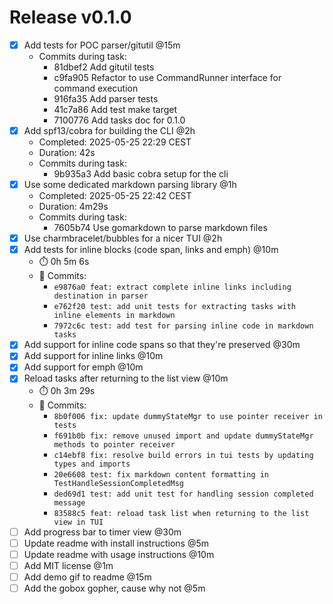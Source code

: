 # Release v0.1.0

- [x] Add tests for POC parser/gitutil @15m
    * Commits during task:
        - 81dbef2 Add gitutil tests
        - c9fa905 Refactor to use CommandRunner interface for command execution
        - 916fa35 Add parser tests
        - 41c7a86 Add test make target
        - 7100776 Add tasks doc for 0.1.0
- [x] Add spf13/cobra for building the CLI @2h
    * Completed: 2025-05-25 22:29 CEST
    * Duration: 42s
    * Commits during task:
        - 9b935a3 Add basic cobra setup for the cli
- [x] Use some dedicated markdown parsing library @1h
    * Completed: 2025-05-25 22:42 CEST
    * Duration: 4m29s
    * Commits during task:
        - 7605b74 Use gomarkdown to parse markdown files
- [x] Use charmbracelet/bubbles for a nicer TUI @2h
- [x] Add tests for inline blocks (code span, links and emph) @10m
  * ⏱️ 0h 5m 6s
  * 📝 Commits:
    - `e9876a0 feat: extract complete inline links including destination in parser`
    - `e762f20 test: add unit tests for extracting tasks with inline elements in markdown`
    - `7972c6c test: add test for parsing inline code in markdown tasks`
- [x] Add support for inline code spans so that they're preserved @30m
- [x] Add support for inline links @10m
- [x] Add support for emph @10m
- [x] Reload tasks after returning to the list view @10m
  * ⏱️ 0h 3m 29s
  * 📝 Commits:
    - `8b0f006 fix: update dummyStateMgr to use pointer receiver in tests`
    - `f691b0b fix: remove unused import and update dummyStateMgr methods to pointer receiver`
    - `c14ebf8 fix: resolve build errors in tui tests by updating types and imports`
    - `20e6608 test: fix markdown content formatting in TestHandleSessionCompletedMsg`
    - `ded69d1 test: add unit test for handling session completed message`
    - `83588c5 feat: reload task list when returning to the list view in TUI`
- [ ] Add progress bar to timer view @30m
- [ ] Update readme with install instructions @5m
- [ ] Update readme with usage instructions @10m
- [ ] Add MIT license @1m
- [ ] Add demo gif to readme @15m
- [ ] Add the gobox gopher, cause why not @5m
